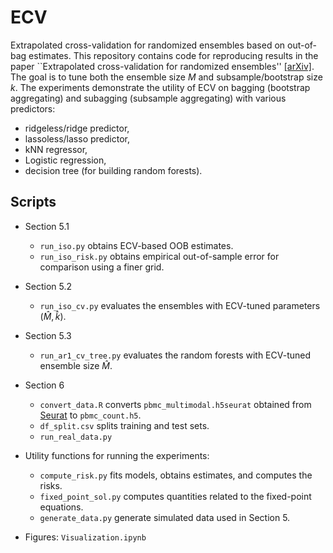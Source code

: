 # ECV

Extrapolated cross-validation for randomized ensembles based on out-of-bag estimates.
This repository contains code for reproducing results in the paper ``Extrapolated cross-validation for randomized ensembles'' [[arXiv]](https://arxiv.org/abs/2302.13511).
The goal is to tune both the ensemble size $M$ and subsample/bootstrap size $k$.
The experiments demonstrate the utility of ECV on bagging (bootstrap aggregating) and subagging (subsample aggregating) with various predictors:

- ridgeless/ridge predictor,
- lassoless/lasso predictor,
- kNN regressor,
- Logistic regression,
- decision tree (for building random forests).



## Scripts

- Section 5.1
	- `run_iso.py` obtains ECV-based OOB estimates.
	- `run_iso_risk.py` obtains empirical out-of-sample error for comparison using a finer grid.
- Section 5.2
	- `run_iso_cv.py` evaluates the ensembles with ECV-tuned parameters $(\hat{M},\hat{k})$.
- Section 5.3
	- `run_ar1_cv_tree.py` evaluates the random forests with ECV-tuned ensemble size $\hat{M}$.
- Section 6
	- `convert_data.R` converts `pbmc_multimodal.h5seurat` obtained from [Seurat](https://satijalab.org/seurat/articles/multimodal_reference_mapping.html) to `pbmc_count.h5`.
	- `df_split.csv` splits training and test sets.
	- `run_real_data.py`

- Utility functions for running the experiments: 
	- `compute_risk.py` fits models, obtains estimates, and computes the risks.
	- `fixed_point_sol.py` computes quantities related to the fixed-point equations. 
	- `generate_data.py` generate simulated data used in Section 5.

- Figures: `Visualization.ipynb`